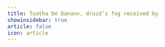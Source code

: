 ```yaml
---
title: Tuatha Dé Danann, druid’s fog received by 
showinsidebar: true 
article: false 
icon: article 
---
```

